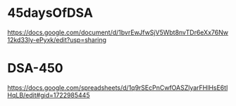 # 45daysOfDSA
https://docs.google.com/document/d/1bvrEwJfwSjV5Wbt8nvTDr6eXx76Nw12kd33ly-ePyxk/edit?usp=sharing

# DSA-450
https://docs.google.com/spreadsheets/d/1q9rSEcPnCwfOASZlyarFHlHsE6tlHqLB/edit#gid=1722985445

